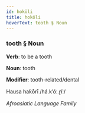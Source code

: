 ```yaml
---
id: hoköli
title: hoköli
hoverText: tooth § Noun
---
```


### tooth § Noun

**Verb**: to be a tooth

**Noun**: tooth

**Modifier**: tooth-related/dental

Hausa haƙōrī /há.kʼóː.ɽíː/

*Afroasiatic Language Family*